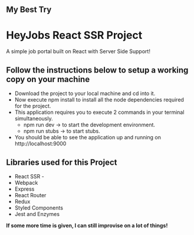 ## My Best Try
# HeyJobs React SSR Project

A simple job portal built on React with Server Side Support!

## Follow the instructions below to setup a working copy on your machine

- Download the project to your local machine and cd into it.
- Now execute npm install to install all the node dependencies required for the project.
- This application requires you to execute 2 commands in your terminal simultaneously.
  - npm run dev -> to start the development environment.
  - npm run stubs -> to start stubs.
- You should be able to see the application up and running on http://localhost:9000

## Libraries used for this Project

- React SSR -
- Webpack
- Express
- React Router
- Redux
- Styled Components
- Jest and Enzymes


**If some more time is given, I can still improvise on a lot of things!**
